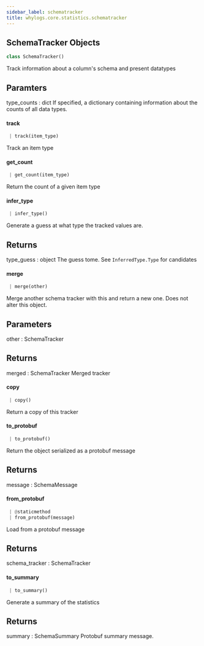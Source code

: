 ```yaml
---
sidebar_label: schematracker
title: whylogs.core.statistics.schematracker
---
```


## SchemaTracker Objects

```python
class SchemaTracker()
```

Track information about a column&#x27;s schema and present datatypes

Paramters
---------
type_counts : dict
    If specified, a dictionary containing information about the counts of
    all data types.

#### track

```python
 | track(item_type)
```

Track an item type

#### get\_count

```python
 | get_count(item_type)
```

Return the count of a given item type

#### infer\_type

```python
 | infer_type()
```

Generate a guess at what type the tracked values are.

Returns
-------
type_guess : object
    The guess tome.  See `InferredType.Type` for candidates

#### merge

```python
 | merge(other)
```

Merge another schema tracker with this and return a new one.
Does not alter this object.

Parameters
----------
other : SchemaTracker

Returns
-------
merged : SchemaTracker
    Merged tracker

#### copy

```python
 | copy()
```

Return a copy of this tracker

#### to\_protobuf

```python
 | to_protobuf()
```

Return the object serialized as a protobuf message

Returns
-------
message : SchemaMessage

#### from\_protobuf

```python
 | @staticmethod
 | from_protobuf(message)
```

Load from a protobuf message

Returns
-------
schema_tracker : SchemaTracker

#### to\_summary

```python
 | to_summary()
```

Generate a summary of the statistics

Returns
-------
summary : SchemaSummary
    Protobuf summary message.

